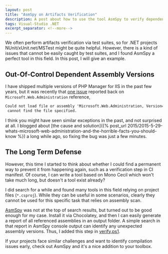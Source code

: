 ```yaml
---
layout: post
title: "AsmSpy on Artifacts Verification"
description: A post about how to use the tool AsmSpy to verify dependent assembly versions to avoid runtime issues
tags: Visual-Studio .NET
excerpt_separator: <!--more-->
---
```


We often perform artifacts verification via test suites, so for .NET projects NUnit/xUnit.net/MSTest might be quite helpful. However, there is a kind of issues that cannot be easily caught by test suites, and I found AsmSpy a perfect tool in this field. In this post, I will give an example.

<!--more-->

## Out-Of-Control Dependent Assembly Versions

I have shipped multiple versions of PHP Manager for IIS in the past few years, but it was recently that [one issue](https://github.com/phpmanager/phpmanager/issues/53) reported back on `Microsoft.Web.Administration` reference,

```txt
Could not load file or assembly 'Microsoft.Web.Administration, Version=7.9.0.0, Culture=neutral, PublicKeyToken=31bf3856ad364e35' or one of its dependencies. The system
 cannot find the file specified.
```

I think you might have seen similar exceptions in the past, and not surprised at all. I blogged about [the cause and solution]({% post_url 2015/2015-5-29-whats-microsoft-web-administration-and-the-horrible-facts-you-should-know %}) a long while ago, so fixing the bug was just a few minutes.

## The Long Term Defense

However, this time I started to think about whether I could find a permanent way to prevent it from happening again, such as a verification step in CI manifest. Of course, I can write a tool based on Mono Cecil which won't take much long, but doesn't a tool exist already?

I did search for a while and found many tools in this field relying on project files (`*.csproj`). While they can be useful in some scenarios, clearly they cannot be used for this specific task that relies on assembly scan.

[AsmSpy](https://github.com/mikehadlow/AsmSpy) was not at the top of search results, but turned out to be good enough for my case. Install it via Chocolatey, and then
I can easily generate a report of all referenced assemblies in an output folder. A simple search in that report in AsmSpy console output can identify any unexpected assembly versions. Thus, I added this step in [verify.ps1](https://github.com/phpmanager/phpmanager/blob/v2.9/verify.ps1).

If your projects face similar challenges and want to identify compilation issues early, check out AsmSpy and it's a nice addition to your toolbox.
